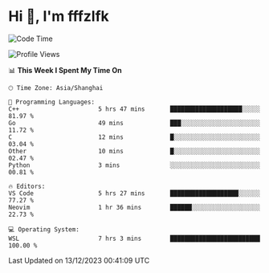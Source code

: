 # Hi 👋, I'm fffzlfk

<!--START_SECTION:waka-->
![Code Time](http://img.shields.io/badge/Code%20Time-620%20hrs%2033%20mins-blue)

![Profile Views](http://img.shields.io/badge/Profile%20Views-0-blue)

📊 **This Week I Spent My Time On** 

```text
🕑︎ Time Zone: Asia/Shanghai

💬 Programming Languages: 
C++                      5 hrs 47 mins       ████████████████████░░░░░   81.97 % 
Go                       49 mins             ███░░░░░░░░░░░░░░░░░░░░░░   11.72 % 
C                        12 mins             █░░░░░░░░░░░░░░░░░░░░░░░░   03.04 % 
Other                    10 mins             █░░░░░░░░░░░░░░░░░░░░░░░░   02.47 % 
Python                   3 mins              ░░░░░░░░░░░░░░░░░░░░░░░░░   00.81 % 

🔥 Editors: 
VS Code                  5 hrs 27 mins       ███████████████████░░░░░░   77.27 % 
Neovim                   1 hr 36 mins        ██████░░░░░░░░░░░░░░░░░░░   22.73 % 

💻 Operating System: 
WSL                      7 hrs 3 mins        █████████████████████████   100.00 % 
```


 Last Updated on 13/12/2023 00:41:09 UTC
<!--END_SECTION:waka-->
